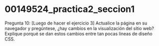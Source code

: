 # 00149524_practica2_seccion1
Pregunta 10: 
[Luego de hacer el ejercicio 3] Actualice la página en su navegador y pregúntese, ¿hay cambios en la visualización del sitio web? Explique porqué se dan estos cambios entre tan pocas líneas de diseño CSS.
